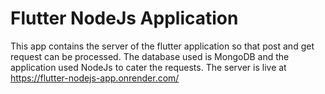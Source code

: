 # Flutter NodeJs Application
This app contains the server of the flutter application so that post and get request can be processed. 
The database used is MongoDB and the application used NodeJs to cater the requests.
The server is live at https://flutter-nodejs-app.onrender.com/
